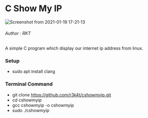# C Show My IP 

![Screenshot from 2021-01-19 17-21-13](https://user-images.githubusercontent.com/69615463/105029583-b986dd00-5a7c-11eb-9c33-b2ce3327d555.png)


<h6>Author : RKT</h6>


A simple C program which display our internet ip address from linux.


### Setup ###

+ sudo apt install clang

### Terminal Command ###

+ git clone https://github.com/r3k4t/cshowmyip.git
+ cd cshowmyip
+ gcc cshowmyip -o cshowmyip
+ sudo ./cshowmyip






